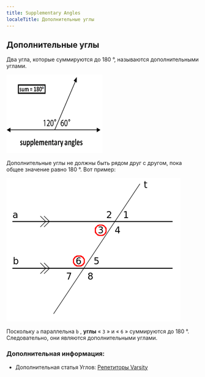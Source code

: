 ```yaml
---
title: Supplementary Angles
localeTitle: Дополнительные углы
---
```

## Дополнительные углы

Два угла, которые суммируются до 180 °, называются дополнительными углами.

![Изображение, показывающее два угла, один с 120 градусами, а другой с 60 градусами](https://raw.githubusercontent.com/pranabendra/articles/master/Supplementary-angles/images/sup1.png)

Дополнительные углы не должны быть рядом друг с другом, пока общее значение равно 180 °. Вот пример:

![Параллельные линии a и b с прямой t через них, создавая 8 углов](https://raw.githubusercontent.com/pranabendra/articles/master/Supplementary-angles/images/sup2.png)

Поскольку `a` параллельна `b` , **углы** « `3` » и « `6` » суммируются до 180 °. Следовательно, они являются дополнительными углами.

### Дополнительная информация:

*   Дополнительная статья Углов: [Репетиторы Varsity](https://www.varsitytutors.com/hotmath/hotmath_help/topics/supplementary-angles)